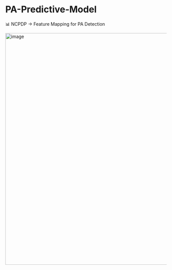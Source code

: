 # PA-Predictive-Model

📊 NCPDP → Feature Mapping for PA Detection			


<img width="785" height="722" alt="image" src="https://github.com/user-attachments/assets/8bbf3555-5b13-4a06-84ad-4193f3a4c11f" />
